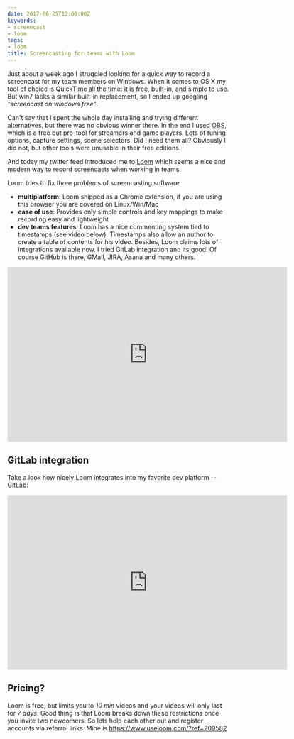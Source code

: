 ```yaml
---
date: 2017-06-25T12:00:00Z
keywords:
- screencast
- loom
tags:
- loom
title: Screencasting for teams with Loom
---
```


Just about a week ago I struggled looking for a quick way to record a screencast for my team members on Windows. When it comes to OS X my tool of choice is QuickTime all the time: it is free, built-in, and simple to use. But win7 lacks a similar built-in replacement, so I ended up googling _"screencast on windows free"_.


Can't say that I spent the whole day installing and trying different alternatives, but there was no obvious winner there. In the end I used [OBS](https://obsproject.com/), which is a free but pro-tool for streamers and game players. Lots of tuning options, capture settings, scene selectors. Did I need them all? Obviously I did not, but other tools were unusable in their free editions.


And today my twitter feed introduced me to [Loom](https://www.useloom.com/?ref=209582) which seems a nice and modern way to record screencasts when working in teams.

<!--more-->

Loom tries to fix three problems of screencasting software:

- **multiplatform**: Loom shipped as a Chrome extension, if you are using this browser you are covered on Linux/Win/Mac
- **ease of use**: Provides only simple controls and key mappings to make recording easy and lightweight
- **dev teams features**: Loom has a nice commenting system tied to timestamps (see video below). Timestamps also allow an author to create a table of contents for his video. Besides, Loom claims lots of integrations available now. I tried GitLab integration and its good! Of course GitHub is there, GMail, JIRA, Asana and many others.

<iframe width="630" height="394" src="https://www.useloom.com/embed/04e86800dc9011e682ec0711bb41ca23" frameborder="0" allowfullscreen></iframe>

## GitLab integration
Take a look how nicely Loom integrates into my favorite dev platform -- GitLab:
<iframe width="630" height="394" src="https://www.useloom.com/embed/b17f9c186bd7440aacc07e59ac6cdc0d" frameborder="0" allowfullscreen></iframe>

## Pricing?
Loom is free, but limits you to _10 min_ videos and your videos will only last for _7 days_. Good thing is that Loom breaks down these restrictions once you invite two newcomers. So lets help each other out and register accounts via referral links. Mine is https://www.useloom.com/?ref=209582
